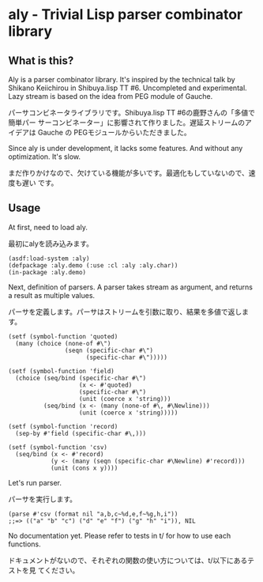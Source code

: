 aly - Trivial Lisp parser combinator library
============================================

What is this?
-------------

Aly is a parser combinator library. It's inspired by the technical talk by
Shikano Keiichirou in Shibuya.lisp TT #6. Uncompleted and experimental. Lazy
stream is based on the idea from PEG module of Gauche.

パーサコンビネータライブラリです。Shibuya.lisp TT #6の鹿野さんの「多値で簡単パー
サーコンビネーター」に影響されて作りました。遅延ストリームのアイデアは Gauche の
PEGモジュールからいただきました。

Since aly is under development, it lacks some features. And without any
optimization. It's slow.

まだ作りかけなので、欠けている機能が多いです。最適化もしていないので、速度も遅い
です。

Usage
-----

At first, need to load aly.

最初にalyを読み込みます。

    (asdf:load-system :aly)
    (defpackage :aly.demo (:use :cl :aly :aly.char))
    (in-package :aly.demo)

Next, definition of parsers. A parser takes stream as argument, and returns
a result as multiple values.

パーサを定義します。パーサはストリームを引数に取り、結果を多値で返します。

    (setf (symbol-function 'quoted)
      (many (choice (none-of #\")
                    (seqn (specific-char #\")
                          (specific-char #\")))))
    
    (setf (symbol-function 'field)
      (choice (seq/bind (specific-char #\")
                        (x <- #'quoted)
                        (specific-char #\")
                        (unit (coerce x 'string)))
              (seq/bind (x <- (many (none-of #\, #\Newline)))
                        (unit (coerce x 'string)))))
    
    (setf (symbol-function 'record)
      (sep-by #'field (specific-char #\,)))
    
    (setf (symbol-function 'csv)
      (seq/bind (x <- #'record)
                (y <- (many (seqn (specific-char #\Newline) #'record)))
                (unit (cons x y))))

Let's run parser.

パーサを実行します。

    (parse #'csv (format nil "a,b,c~%d,e,f~%g,h,i"))
    ;;=> (("a" "b" "c") ("d" "e" "f") ("g" "h" "i")), NIL

No documentation yet. Please refer to tests in t/ for how to use each functions.

ドキュメントがないので、それぞれの関数の使い方については、t/以下にあるテストを見
てください。
